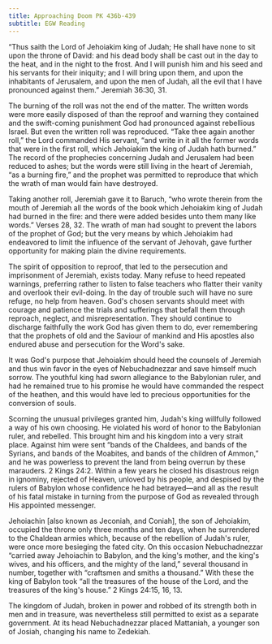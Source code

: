 ```yaml
---
title: Approaching Doom PK 436b-439
subtitle: EGW Reading
---
```


“Thus saith the Lord of Jehoiakim king of Judah; He shall have none to sit upon the throne of David: and his dead body shall be cast out in the day to the heat, and in the night to the frost. And I will punish him and his seed and his servants for their iniquity; and I will bring upon them, and upon the inhabitants of Jerusalem, and upon the men of Judah, all the evil that I have pronounced against them.” Jeremiah 36:30, 31.

The burning of the roll was not the end of the matter. The written words were more easily disposed of than the reproof and warning they contained and the swift-coming punishment God had pronounced against rebellious Israel. But even the written roll was reproduced. “Take thee again another roll,” the Lord commanded His servant, “and write in it all the former words that were in the first roll, which Jehoiakim the king of Judah hath burned.” The record of the prophecies concerning Judah and Jerusalem had been reduced to ashes; but the words were still living in the heart of Jeremiah, “as a burning fire,” and the prophet was permitted to reproduce that which the wrath of man would fain have destroyed.

Taking another roll, Jeremiah gave it to Baruch, “who wrote therein from the mouth of Jeremiah all the words of the book which Jehoiakim king of Judah had burned in the fire: and there were added besides unto them many like words.” Verses 28, 32. The wrath of man had sought to prevent the labors of the prophet of God; but the very means by which Jehoiakim had endeavored to limit the influence of the servant of Jehovah, gave further opportunity for making plain the divine requirements.

The spirit of opposition to reproof, that led to the persecution and imprisonment of Jeremiah, exists today. Many refuse to heed repeated warnings, preferring rather to listen to false teachers who flatter their vanity and overlook their evil-doing. In the day of trouble such will have no sure refuge, no help from heaven. God's chosen servants should meet with courage and patience the trials and sufferings that befall them through reproach, neglect, and misrepresentation. They should continue to discharge faithfully the work God has given them to do, ever remembering that the prophets of old and the Saviour of mankind and His apostles also endured abuse and persecution for the Word's sake.

It was God's purpose that Jehoiakim should heed the counsels of Jeremiah and thus win favor in the eyes of Nebuchadnezzar and save himself much sorrow. The youthful king had sworn allegiance to the Babylonian ruler, and had he remained true to his promise he would have commanded the respect of the heathen, and this would have led to precious opportunities for the conversion of souls.

Scorning the unusual privileges granted him, Judah's king willfully followed a way of his own choosing. He violated his word of honor to the Babylonian ruler, and rebelled. This brought him and his kingdom into a very strait place. Against him were sent “bands of the Chaldees, and bands of the Syrians, and bands of the Moabites, and bands of the children of Ammon,” and he was powerless to prevent the land from being overrun by these marauders. 2 Kings 24:2. Within a few years he closed his disastrous reign in ignominy, rejected of Heaven, unloved by his people, and despised by the rulers of Babylon whose confidence he had betrayed—and all as the result of his fatal mistake in turning from the purpose of God as revealed through His appointed messenger.

Jehoiachin \[also known as Jeconiah, and Coniah\], the son of Jehoiakim, occupied the throne only three months and ten days, when he surrendered to the Chaldean armies which, because of the rebellion of Judah's ruler, were once more besieging the fated city. On this occasion Nebuchadnezzar “carried away Jehoiachin to Babylon, and the king's mother, and the king's wives, and his officers, and the mighty of the land,” several thousand in number, together with “craftsmen and smiths a thousand.” With these the king of Babylon took “all the treasures of the house of the Lord, and the treasures of the king's house.” 2 Kings 24:15, 16, 13.

The kingdom of Judah, broken in power and robbed of its strength both in men and in treasure, was nevertheless still permitted to exist as a separate government. At its head Nebuchadnezzar placed Mattaniah, a younger son of Josiah, changing his name to Zedekiah.